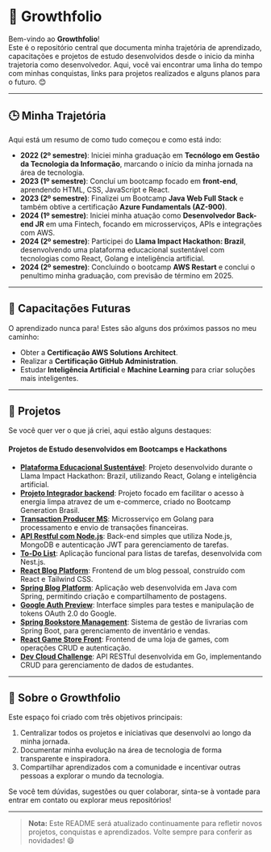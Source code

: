 
# 🌱 Growthfolio
Bem-vindo ao **Growthfolio**!  
Este é o repositório central que documenta minha trajetória de aprendizado, capacitações e projetos de estudo desenvolvidos desde o inicio da minha trajetoria como desenvolvedor. Aqui, você vai encontrar uma linha do tempo com minhas conquistas, links para projetos realizados e alguns planos para o futuro. 😊

---

## 🕒 Minha Trajetória
Aqui está um resumo de como tudo começou e como está indo:
- **2022 (2º semestre)**: Iniciei minha graduação em **Tecnólogo em Gestão da Tecnologia da Informação**, marcando o início da minha jornada na área de tecnologia.
- **2023 (1º semestre)**: Concluí um bootcamp focado em **front-end**, aprendendo HTML, CSS, JavaScript e React.
- **2023 (2º semestre)**: Finalizei um Bootcamp **Java Web Full Stack** e também obtive a certificação **Azure Fundamentals (AZ-900)**.
- **2024 (1º semestre)**: Iniciei minha atuação como **Desenvolvedor Back-end JR** em uma Fintech, focando em microsserviços, APIs e integrações com AWS.
- **2024 (2º semestre)**: Participei do **Llama Impact Hackathon: Brazil**, desenvolvendo uma plataforma educacional sustentável com tecnologias como React, Golang e inteligência artificial.
- **2024 (2º semestre)**: Concluindo o bootcamp **AWS Restart** e conclui o penultimo minha graduação, com previsão de término em 2025.


---

## 🚀 Capacitações Futuras
O aprendizado nunca para! Estes são alguns dos próximos passos no meu caminho:
- Obter a **Certificação AWS Solutions Architect**.
- Realizar a **Certificação GitHub Administration**.
- Estudar **Inteligência Artificial** e **Machine Learning** para criar soluções mais inteligentes.

---

## 📂 Projetos
Se você quer ver o que já criei, aqui estão alguns destaques:

#### Projetos de Estudo desenvolvidos em Bootcamps e Hackathons

- **[Plataforma Educacional Sustentável](https://github.com/felipemacedo1/hacka-llama-react)**: Projeto desenvolvido durante o Llama Impact Hackathon: Brazil, utilizando React, Golang e inteligência artificial.
- **[Projeto Integrador backend](https://github.com/Projeto-Integrador-FlosNexu/back-end)**: Projeto focado em facilitar o acesso à energia limpa atravez de um e-commerce, criado no Bootcamp Generation Brasil.
- **[Transaction Producer MS](https://github.com/growthfolio/transaction-producer-ms)**: Microsserviço em Golang para processamento e envio de transações financeiras.
- **[API Restful com Node.js](https://github.com/growthfolio/node-task-manager)**: Back-end simples que utiliza Node.js, MongoDB e autenticação JWT para gerenciamento de tarefas.
- **[To-Do List](https://github.com/growthfolio/nest-taskmanager-app)**: Aplicação funcional para listas de tarefas, desenvolvida com Nest.js.
- **[React Blog Platform](https://github.com/growthfolio/react-blog-plataform)**: Frontend de um blog pessoal, construído com React e Tailwind CSS.
- **[Spring Blog Platform](https://github.com/growthfolio/spring-blog-platform)**: Aplicação web desenvolvida em Java com Spring, permitindo criação e compartilhamento de postagens.
- **[Google Auth Preview](https://github.com/growthfolio/google-auth-preview)**: Interface simples para testes e manipulação de tokens OAuth 2.0 do Google.
- **[Spring Bookstore Management](https://github.com/growthfolio/spring-bookstore-management)**: Sistema de gestão de livrarias com Spring Boot, para gerenciamento de inventário e vendas.
- **[React Game Store Front](https://github.com/growthfolio/react-gamestore-front)**: Frontend de uma loja de games, com operações CRUD e autenticação.
- **[Dev Cloud Challenge](https://github.com/growthfolio/dev-cloud-challenge)**: API RESTful desenvolvida em Go, implementando CRUD para gerenciamento de dados de estudantes.





---

## 🌟 Sobre o Growthfolio
Este espaço foi criado com três objetivos principais:
1. Centralizar todos os projetos e iniciativas que desenvolvi ao longo da minha jornada.
2. Documentar minha evolução na área de tecnologia de forma transparente e inspiradora.
3. Compartilhar aprendizados com a comunidade e incentivar outras pessoas a explorar o mundo da tecnologia.

Se você tem dúvidas, sugestões ou quer colaborar, sinta-se à vontade para entrar em contato ou explorar meus repositórios!

---

> **Nota:** Este README será atualizado continuamente para refletir novos projetos, conquistas e aprendizados. Volte sempre para conferir as novidades! 😄
